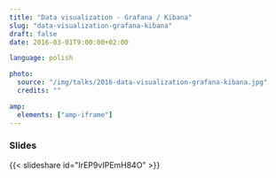 ```yaml
---
title: "Data visualization - Grafana / Kibana"
slug: "data-visualization-grafana-kibana"
draft: false
date: 2016-03-01T9:00:00+02:00

language: polish

photo:
  source: "/img/talks/2016-data-visualization-grafana-kibana.jpg"
  credits: ""

amp:
  elements: ["amp-iframe"]
---
```


<!--more-->

### Slides

{{< slideshare id="IrEP9vIPEmH84O" >}}
